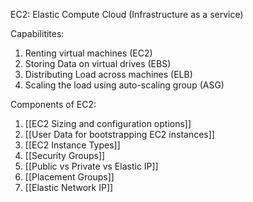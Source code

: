EC2: Elastic Compute Cloud (Infrastructure as a service)

Capabilitites:
1. Renting virtual machines (EC2)
2. Storing Data on virtual drives (EBS)
3. Distributing Load across machines (ELB)
4. Scaling the load using auto-scaling group (ASG)

Components of EC2:
1. [[EC2 Sizing and configuration options]]
2. [[User Data for bootstrapping EC2 instances]]
3. [[EC2 Instance Types]]
4. [[Security Groups]]
5. [[Public vs Private vs Elastic IP]]
6. [[Placement Groups]]
7. [[Elastic Network IP]]